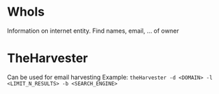 # WhoIs
Information on internet entity. Find names, email, ... of owner

# TheHarvester
Can be used for email harvesting
Example: `theHarvester -d <DOMAIN> -l <LIMIT_N_RESULTS> -b <SEARCH_ENGINE>`
